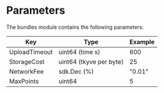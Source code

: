 <!--
order: 5
-->

# Parameters

The bundles module contains the following parameters:

| Key           | Type                    | Example |
|---------------|-------------------------|---------|
| UploadTimeout | uint64 (time s)         | 600     |
| StorageCost   | uint64 (tkyve per byte) | 25      |
| NetworkFee    | sdk.Dec (%)             | "0.01"  |
| MaxPoints     | uint64                  | 5       |
